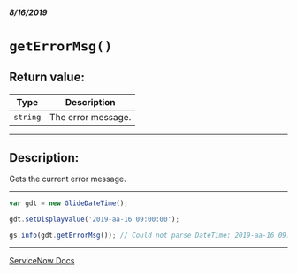 ##### 8/16/2019
# `getErrorMsg()`

## Return value:
| Type | Description |
|---|---|
| `string` | The error message. |

---

## Description:
Gets the current error message.

---

```js
var gdt = new GlideDateTime();

gdt.setDisplayValue('2019-aa-16 09:00:00');

gs.info(gdt.getErrorMsg()); // Could not parse DateTime: 2019-aa-16 09:00:00
```

---

[ServiceNow Docs](https://developer.servicenow.com/app.do#!/api_doc?v=madrid&id=r_ScopedGlideDateTimeGetErrorMsg)